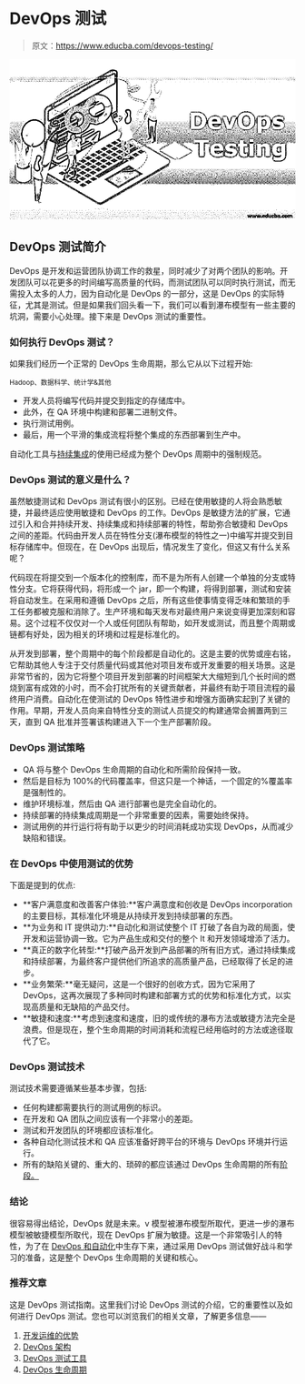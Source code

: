 # DevOps 测试

> 原文：<https://www.educba.com/devops-testing/>

![devops testing](img/6ba9059e08e17641c2650880b0d43a44.png)



## DevOps 测试简介

DevOps 是开发和运营团队协调工作的救星，同时减少了对两个团队的影响。开发团队可以花更多的时间编写高质量的代码，而测试团队可以同时执行测试，而无需投入太多的人力，因为自动化是 DevOps 的一部分，这是 DevOps 的实际特征，尤其是测试。但是如果我们回头看一下，我们可以看到瀑布模型有一些主要的坑洞，需要小心处理。接下来是 DevOps 测试的重要性。

### 如何执行 DevOps 测试？

如果我们经历一个正常的 DevOps 生命周期，那么它从以下过程开始:

<small>Hadoop、数据科学、统计学&其他</small>

*   开发人员将编写代码并提交到指定的存储库中。
*   此外，在 QA 环境中构建和部署二进制文件。
*   执行测试用例。
*   最后，用一个平滑的集成流程将整个集成的东西部署到生产中。

自动化工具与[持续集成](https://www.educba.com/continuous-integration-in-devops/)的使用已经成为整个 DevOps 周期中的强制规范。

### DevOps 测试的意义是什么？

虽然敏捷测试和 DevOps 测试有很小的区别。已经在使用敏捷的人将会熟悉敏捷，并最终适应使用敏捷和 DevOps 的工作。DevOps 是敏捷方法的扩展，它通过引入和合并持续开发、持续集成和持续部署的特性，帮助弥合敏捷和 DevOps 之间的差距。代码由开发人员在特性分支(瀑布模型的特性之一)中编写并提交到目标存储库中。但现在，在 DevOps 出现后，情况发生了变化，但这又有什么关系呢？

代码现在将提交到一个版本化的控制库，而不是为所有人创建一个单独的分支或特性分支。它将获得代码，将形成一个 jar，即一个构建，将得到部署，测试和安装将自动发生。在采用和遵循 DevOps 之后，所有这些使事情变得乏味和繁琐的手工任务都被克服和消除了。生产环境和每天发布对最终用户来说变得更加深刻和容易。这个过程不仅仅对一个人或任何团队有帮助，如开发或测试，而且整个周期或链都有好处，因为相关的环境和过程是标准化的。

从开发到部署，整个周期中的每个阶段都是自动化的。这是主要的优势或座右铭，它帮助其他人专注于交付质量代码或其他对项目发布或开发重要的相关场景。这是非常节省的，因为它将整个项目开发到部署的时间框架大大缩短到几个长时间的燃烧到富有成效的小时，而不会打扰所有的关键贡献者，并最终有助于项目流程的最终用户消费。自动化在使测试的 DevOps 特性进步和增强方面确实起到了关键的作用。早期，开发人员向来自特性分支的测试人员提交的构建通常会搁置两到三天，直到 QA 批准并签署该构建进入下一个生产部署阶段。

### DevOps 测试策略

*   QA 将与整个 DevOps 生命周期的自动化和所需阶段保持一致。
*   然后是目标为 100%的代码覆盖率，但这只是一个神话，一个固定的%覆盖率是强制性的。
*   维护环境标准，然后由 QA 进行部署也是完全自动化的。
*   持续部署的持续集成周期是一个非常重要的因素，需要始终保持。
*   测试用例的并行运行将有助于以更少的时间消耗成功实现 DevOps，从而减少缺陷和错误。

### 在 DevOps 中使用测试的优势

下面是提到的优点:

*   **客户满意度和改善客户体验:**客户满意度和创收是 DevOps incorporation 的主要目标，其标准化环境是从持续开发到持续部署的东西。
*   **为业务和 IT 提供动力:**自动化和测试使整个 IT 打破了各自为政的局面，使开发和运营协调一致。它为产品生成和交付的整个 It 和开发领域增添了活力。
*   **真正的数字化转型:**打破产品开发到产品部署的所有旧方式，通过持续集成和持续部署，为最终客户提供他们所追求的高质量产品，已经取得了长足的进步。
*   **业务繁荣:**毫无疑问，这是一个很好的创收方式，因为它采用了 DevOps，这再次展现了多种同时构建和部署方式的优势和标准化方式，以实现高质量和无缺陷的产品交付。
*   **敏捷和速度:**考虑到速度和速度，旧的或传统的瀑布方法或敏捷方法完全是浪费。但是现在，整个生命周期的时间消耗和流程已经用临时的方法或途径取代了它。

### DevOps 测试技术

测试技术需要遵循某些基本步骤，包括:

*   任何构建都需要执行的测试用例的标识。
*   在开发和 QA 团队之间应该有一个非常小的差距。
*   测试和开发团队的环境都应该标准化。
*   各种自动化测试技术和 QA 应该准备好跨平台的环境与 DevOps 环境并行运行。
*   所有的缺陷关键的、重大的、琐碎的都应该通过 DevOps 生命周期的所有[阶段。](https://www.educba.com/devops-lifecycle/)

### 结论

很容易得出结论，DevOps 就是未来。v 模型被瀑布模型所取代，更进一步的瀑布模型被敏捷模型所取代，现在 DevOps 扩展为敏捷。这是一个非常吸引人的特性，为了在 [DevOps 和自动化](https://www.educba.com/devops-automation/)中生存下来，通过采用 DevOps 测试做好战斗和学习的准备，这是整个 DevOps 生命周期的关键和核心。

### 推荐文章

这是 DevOps 测试指南。这里我们讨论 DevOps 测试的介绍，它的重要性以及如何进行 DevOps 测试。您也可以浏览我们的相关文章，了解更多信息——

1.  [开发运维的优势](https://www.educba.com/benefits-of-devops/)
2.  [DevOps 架构](https://www.educba.com/devops-architecture/)
3.  [DevOps 测试工具](https://www.educba.com/devops-testing-tools/)
4.  [DevOps 生命周期](https://www.educba.com/devops-lifecycle/)






